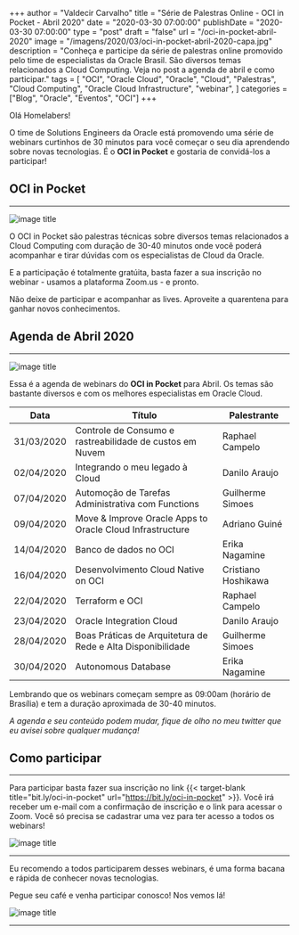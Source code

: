 +++
author = "Valdecir Carvalho"
title = "Série de Palestras Online - OCI in Pocket - Abril 2020"
date = "2020-03-30 07:00:00"
publishDate = "2020-03-30 07:00:00"
type = "post"
draft = "false"
url = "/oci-in-pocket-abril-2020"
image = "/imagens/2020/03/oci-in-pocket-abril-2020-capa.jpg"
description = "Conheça e participe da série de palestras online promovido pelo time de especialistas da Oracle Brasil. São diversos temas relacionados a Cloud Computing. Veja no post a agenda de abril e como participar."
tags = [
    "OCI",
    "Oracle Cloud",
    "Oracle",
	"Cloud",
    "Palestras",
    "Cloud Computing",
    "Oracle Cloud Infrastructure",
    "webinar",
]
categories = ["Blog", "Oracle", "Eventos", "OCI"]
+++

Olá Homelabers!

O time de Solutions Engineers da Oracle está promovendo uma série de webinars curtinhos de 30 minutos para você começar o seu dia aprendendo sobre novas tecnologias. É o **OCI in Pocket** e gostaria de convidá-los a participar!


## OCI in Pocket
----

![image title](/imagens/2020/03/oci-in-pocket-banner.png)

O OCI in Pocket são palestras técnicas sobre diversos temas relacionados a Cloud Computing com duração de 30-40 minutos onde você poderá acompanhar e tirar dúvidas com os especialistas de Cloud da Oracle.

E a participação é totalmente gratúita, basta fazer a sua inscrição no webinar - usamos a plataforma Zoom.us - e pronto. 

Não deixe de participar e acompanhar as lives. Aproveite a quarentena para ganhar novos conhecimentos.

## Agenda de Abril 2020
----
![image title](/imagens/2020/03/calendar-banner.jpg)

Essa é a agenda de webinars do **OCI in Pocket** para Abril. Os temas são bastante diversos e com os melhores especialistas em Oracle Cloud. 

| **Data**   | **Título**                                                  | **Palestrante**     |
|------------|-------------------------------------------------------------|---------------------|
| 31/03/2020 | Controle de Consumo e rastreabilidade de custos em Nuvem    | Raphael Campelo     |
| 02/04/2020 | Integrando o meu legado à Cloud                             | Danilo Araujo       |
| 07/04/2020 | Automoção de Tarefas Administrativa com Functions           | Guilherme Simoes    |
| 09/04/2020 | Move & Improve Oracle Apps to Oracle Cloud Infrastructure   | Adriano Guiné       |
| 14/04/2020 | Banco de dados no OCI                                       | Erika Nagamine      |
| 16/04/2020 | Desenvolvimento Cloud Native on OCI                         | Cristiano Hoshikawa |
| 22/04/2020 | Terraform e OCI                                             | Raphael Campelo     |
| 23/04/2020 | Oracle Integration Cloud                                    | Danilo Araujo       |
| 28/04/2020 | Boas Práticas de Arquitetura de Rede e Alta Disponibilidade | Guilherme Simoes    |
| 30/04/2020 | Autonomous Database                                         | Erika Nagamine      |

Lembrando que os webinars começam sempre as 09:00am (horário de Brasília) e tem a duração aproximada de 30-40 minutos.

_A agenda e seu conteúdo podem mudar, fique de olho no meu twitter que eu avisei sobre qualquer mudança!_

## Como participar
----

Para participar basta fazer sua inscrição no link {{< target-blank title="bit.ly/oci-in-pocket" url="https://bit.ly/oci-in-pocket" >}}. Você irá receber um e-mail com a confirmação de inscrição e o link para acessar o Zoom. Você só precisa se cadastrar uma vez para ter acesso a todos os webinars!

![image title](/imagens/2020/03/oci-in-pocket-registro.png)

----
Eu recomendo a todos participarem desses webinars, é uma forma bacana e rápida de conhecer novas tecnologias.

Pegue seu café e venha participar conosco! Nos vemos lá!

![image title](/imagens/2020/03/webinar-animation.gif)

----
